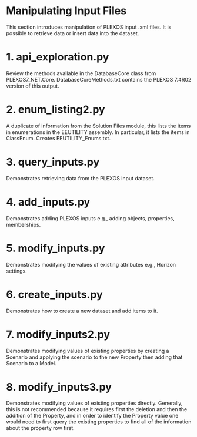 # Manipulating Input Files

This section introduces manipulation of PLEXOS input .xml files. It
is possible to retrieve data or insert data into the dataset.

# 1. api_exploration.py

Review the methods available in the DatabaseCore class from PLEXOS7_NET.Core.
DatabaseCoreMethods.txt contains the PLEXOS 7.4R02 version of this output.

# 2. enum_listing2.py

A duplicate of information from the Solution Files module, this lists the
items in enumerations in the EEUTILITY assembly. In particular,
it lists the items in ClassEnum. Creates EEUTILITY_Enums.txt.

# 3. query_inputs.py

Demonstrates retrieving data from the PLEXOS input dataset.

# 4. add_inputs.py

Demonstrates adding PLEXOS inputs e.g., adding objects, 
properties, memberships.

# 5. modify_inputs.py

Demonstrates modifying the values of existing
attributes e.g., Horizon settings.

# 6. create_inputs.py

Demonstrates how to create a new dataset and add items to it.

# 7. modify_inputs2.py

Demonstrates modifying values of existing properties by creating
a Scenario and applying the scenario to the new Property then
adding that Scenario to a Model.

# 8. modify_inputs3.py

Demonstrates modifying values of existing properties directly.
Generally, this is not recommended because it requires first
the deletion and then the addition of the Property, and in order
to identify the Property value one would need to first query 
the existing properties to find all of the information about
the property row first.